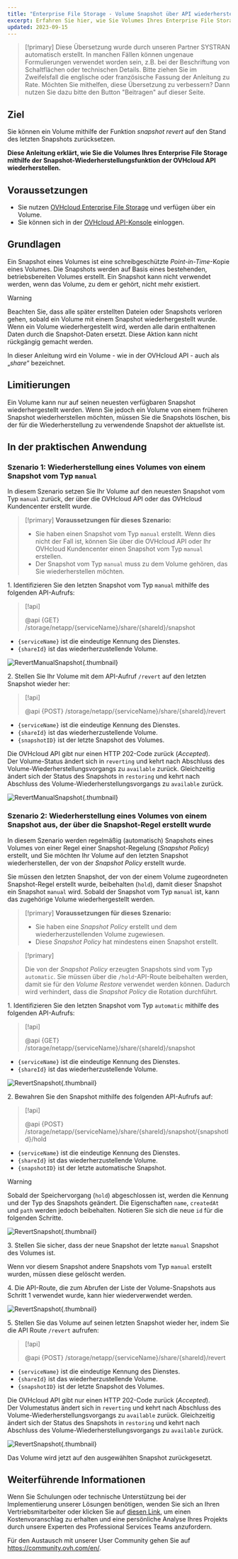 ```yaml
---
title: "Enterprise File Storage - Volume Snapshot über API wiederherstellen"
excerpt: Erfahren Sie hier, wie Sie Volumes Ihres Enterprise File Storage mithilfe der Snapshot-Wiederherstellungsfunktion der OVHcloud API wiederherstellen können
updated: 2023-09-15
---
```


> [!primary]
> Diese Übersetzung wurde durch unseren Partner SYSTRAN automatisch erstellt. In manchen Fällen können ungenaue Formulierungen verwendet worden sein, z.B. bei der Beschriftung von Schaltflächen oder technischen Details. Bitte ziehen Sie im Zweifelsfall die englische oder französische Fassung der Anleitung zu Rate. Möchten Sie mithelfen, diese Übersetzung zu verbessern? Dann nutzen Sie dazu bitte den Button "Beitragen" auf dieser Seite.
>

## Ziel

Sie können ein Volume mithilfe der Funktion *snapshot revert* auf den Stand des letzten Snapshots zurücksetzen.

**Diese Anleitung erklärt, wie Sie die Volumes Ihres Enterprise File Storage mithilfe der Snapshot-Wiederherstellungsfunktion der OVHcloud API wiederherstellen.**

## Voraussetzungen

- Sie nutzen [OVHcloud Enterprise File Storage](https://www.ovhcloud.com/en-gb/storage-solutions/enterprise-file-storage/) und verfügen über ein Volume.
- Sie können sich in der [OVHcloud API-Konsole](https://api.ovh.com/) einloggen.

## Grundlagen

Ein Snapshot eines Volumes ist eine schreibgeschützte *Point-in-Time*-Kopie eines Volumes.
Die Snapshots werden auf Basis eines bestehenden, betriebsbereiten Volumes erstellt. Ein Snapshot kann nicht verwendet werden, wenn das Volume, zu dem er gehört, nicht mehr existiert.

> [!warning]
>
> Beachten Sie, dass alle später erstellten Dateien oder Snapshots verloren gehen, sobald ein Volume mit einem Snapshot wiederhergestellt wurde. Wenn ein Volume wiederhergestellt wird, werden alle darin enthaltenen Daten durch die Snapshot-Daten ersetzt. Diese Aktion kann nicht rückgängig gemacht werden.
>

In dieser Anleitung wird ein Volume - wie in der OVHcloud API - auch als „*share*“ bezeichnet.

## Limitierungen

Ein Volume kann nur auf seinen neuesten verfügbaren Snapshot wiederhergestellt werden. Wenn Sie jedoch ein Volume von einem früheren Snapshot wiederherstellen möchten, müssen Sie die Snapshots löschen, bis der für die Wiederherstellung zu verwendende Snapshot der aktuellste ist.

## In der praktischen Anwendung

### Szenario 1: Wiederherstellung eines Volumes von einem Snapshot vom Typ `manual`

In diesem Szenario setzen Sie Ihr Volume auf den neuesten Snapshot vom Typ `manual` zurück, der über die OVHcloud API oder das OVHcloud Kundencenter erstellt wurde.

> [!primary]
> **Voraussetzungen für dieses Szenario:**
>
> - Sie haben einen Snapshot vom Typ `manual` erstellt. Wenn dies nicht der Fall ist, können Sie über die OVHcloud API oder Ihr OVHcloud Kundencenter einen Snapshot vom Typ `manual` erstellen.
> - Der Snapshot vom Typ `manual` muss zu dem Volume gehören, das Sie wiederherstellen möchten.

1\. Identifizieren Sie den letzten Snapshot vom Typ `manual` mithilfe des folgenden API-Aufrufs:

> [!api]
>
> @api {GET} /storage/netapp/{serviceName}/share/{shareId}/snapshot
>

- `{serviceName}` ist die eindeutige Kennung des Dienstes.
- `{shareId}` ist das wiederherzustellende Volume.

![RevertManualSnapshot](images/use_case_1_step_1.png){.thumbnail}

2\. Stellen Sie Ihr Volume mit dem API-Aufruf `/revert` auf den letzten Snapshot wieder her: 

> [!api]
>
> @api {POST} /storage/netapp/{serviceName}/share/{shareId}/revert
>

- `{serviceName}` ist die eindeutige Kennung des Dienstes.
- `{shareId}` ist das wiederherzustellende Volume.
- `{snapshotID}` ist der letzte Snapshot des Volumes.

Die OVHcloud API gibt nur einen HTTP 202-Code zurück (*Accepted*).<br>
Der Volume-Status ändert sich in `reverting` und kehrt nach Abschluss des Volume-Wiederherstellungsvorgangs zu `available` zurück. Gleichzeitig ändert sich der Status des Snapshots in `restoring` und kehrt nach Abschluss des Volume-Wiederherstellungsvorgangs zu `available` zurück.

![RevertManualSnapshot](images/use_case_1_step_2.png){.thumbnail}

### Szenario 2: Wiederherstellung eines Volumes von einem Snapshot aus, der über die Snapshot-Regel erstellt wurde

In diesem Szenario werden regelmäßig (automatisch) Snapshots eines Volumes von einer Regel einer Snapshot-Regelung (*Snapshot Policy*) erstellt, und Sie möchten Ihr Volume auf den letzten Snapshot wiederherstellen, der von der *Snapshot Policy* erstellt wurde.

Sie müssen den letzten Snapshot, der von der einem Volume zugeordneten Snapshot-Regel erstellt wurde, beibehalten (`hold`), damit dieser Snapshot ein Snapshot `manual` wird. Sobald der Snapshot vom Typ `manual` ist, kann das zugehörige Volume wiederhergestellt werden.

> [!primary]
> **Voraussetzungen für dieses Szenario:**
>
> - Sie haben eine *Snapshot Policy* erstellt und dem wiederherzustellenden Volume zugewiesen.
> - Diese *Snapshot Policy* hat mindestens einen Snapshot erstellt.

> [!primary]
>
> Die von der *Snapshot Policy* erzeugten Snapshots sind vom Typ `automatic`. Sie müssen über die `/hold`-API-Route beibehalten werden, damit sie für den *Volume Restore* verwendet werden können. Dadurch wird verhindert, dass die *Snapshot Policy* die Rotation durchführt.
>

1\. Identifizieren Sie den letzten Snapshot vom Typ `automatic` mithilfe des folgenden API-Aufrufs:

> [!api]
>
> @api {GET} /storage/netapp/{serviceName}/share/{shareId}/snapshot
>

- `{serviceName}` ist die eindeutige Kennung des Dienstes.
- `{shareId}` ist das wiederherzustellende Volume.

![RevertSnapshot](images/use_case_2_step_1.png){.thumbnail}

2\. Bewahren Sie den Snapshot mithilfe des folgenden API-Aufrufs auf: 

> [!api]
>
> @api {POST} /storage/netapp/{serviceName}/share/{shareId}/snapshot/{snapshotId}/hold

- `{serviceName}` ist die eindeutige Kennung des Dienstes.
- `{shareId}` ist das wiederherzustellende Volume.
- `{snapshotID}` ist der letzte automatische Snapshot.

> [!warning]
>
> Sobald der Speichervorgang (`hold`) abgeschlossen ist, werden die Kennung und der Typ des Snapshots geändert. Die Eigenschaften `name`, `createdAt` und `path` werden jedoch beibehalten. Notieren Sie sich die neue `id` für die folgenden Schritte.
>

![RevertSnapshot](images/use_case_2_step_2.png){.thumbnail}

3\. Stellen Sie sicher, dass der neue Snapshot der letzte `manual` Snapshot des Volumes ist.

Wenn vor diesem Snapshot andere Snapshots vom Typ `manual` erstellt wurden, müssen diese gelöscht werden.

4\. Die API-Route, die zum Abrufen der Liste der Volume-Snapshots aus Schritt 1 verwendet wurde, kann hier wiederverwendet werden.

![RevertSnapshot](images/use_case_2_step_3.png){.thumbnail}

5\. Stellen Sie das Volume auf seinen letzten Snapshot wieder her, indem Sie die API Route `/revert` aufrufen:

> [!api]
>
> @api {POST} /storage/netapp/{serviceName}/share/{shareId}/revert
>

- `{serviceName}` ist die eindeutige Kennung des Dienstes.
- `{shareId}` ist das wiederherzustellende Volume.
- `{snapshotID}` ist der letzte Snapshot des Volumes.

Die OVHcloud API gibt nur einen HTTP 202-Code zurück (*Accepted*).<br>
Der Volumestatus ändert sich in `reverting` und kehrt nach Abschluss des Volume-Wiederherstellungsvorgangs zu `available` zurück. Gleichzeitig ändert sich der Status des Snapshots in `restoring` und kehrt nach Abschluss des Volume-Wiederherstellungsvorgangs zu `available` zurück.

![RevertSnapshot](images/use_case_2_step_4.png){.thumbnail}

Das Volume wird jetzt auf den ausgewählten Snapshot zurückgesetzt.

## Weiterführende Informationen <a name="go-further"></a>

Wenn Sie Schulungen oder technische Unterstützung bei der Implementierung unserer Lösungen benötigen, wenden Sie sich an Ihren Vertriebsmitarbeiter oder klicken Sie auf [diesen Link](https://www.ovhcloud.com/de/professional-services/), um einen Kostenvoranschlag zu erhalten und eine persönliche Analyse Ihres Projekts durch unsere Experten des Professional Services Teams anzufordern.

Für den Austausch mit unserer User Community gehen Sie auf <https://community.ovh.com/en/>.
